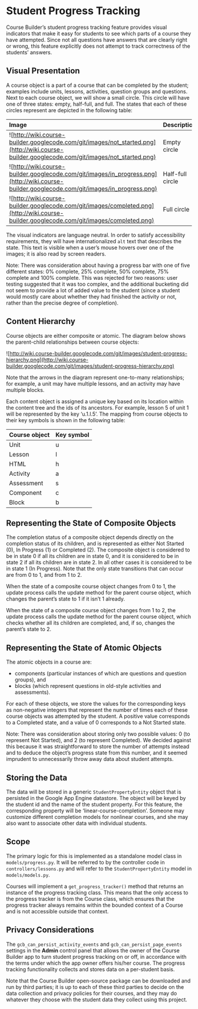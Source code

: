 <h1>Student Progress Tracking</h1>



Course Builder’s student progress tracking feature provides visual indicators that make it easy for students to see which parts of a course they have attempted. Since not all questions have answers that are clearly right or wrong, this feature explicitly does not attempt to track correctness of the students’ answers.

## Visual Presentation ##
A course object is a part of a course that can be completed by the student; examples include units, lessons, activities, question groups and questions. Next to each course object, we will show a small circle. This circle will have one of three states: empty, half-full, and full. The states that each of these circles represent are depicted in the following table:

| **Image** | **Description** | **State** |
|:----------|:----------------|:----------|
| ![http://wiki.course-builder.googlecode.com/git/images/not_started.png](http://wiki.course-builder.googlecode.com/git/images/not_started.png) | Empty circle    | Not started |
| ![http://wiki.course-builder.googlecode.com/git/images/in_progress.png](http://wiki.course-builder.googlecode.com/git/images/in_progress.png) | Half-full circle | In progress |
| ![http://wiki.course-builder.googlecode.com/git/images/completed.png](http://wiki.course-builder.googlecode.com/git/images/completed.png) | Full circle     | Completed |

The visual indicators are language neutral. In order to satisfy accessibility requirements, they will have internationalized `alt` text that describes the state. This text is visible when a user’s mouse hovers over one of the images; it is also read by screen readers.

Note: There was consideration about having a progress bar with one of five different states: 0% complete, 25% complete, 50% complete, 75% complete and 100% complete. This was rejected for two reasons: user testing suggested that it was too complex, and the additional bucketing did not seem to provide a lot of added value to the student (since a student would mostly care about whether they had finished the activity or not, rather than the precise degree of completion).

## Content Hierarchy ##
Course objects are either composite or atomic. The diagram below shows the parent-child relationships between course objects:

![http://wiki.course-builder.googlecode.com/git/images/student-progress-hierarchy.png](http://wiki.course-builder.googlecode.com/git/images/student-progress-hierarchy.png)

Note that the arrows in the diagram represent one-to-many relationships; for example, a unit may have multiple lessons, and an activity may have multiple blocks.

Each content object is assigned a unique key based on its location within the content tree and the ids of its ancestors. For example, lesson 5 of unit 1 will be represented by the key ‘u.1.l.5’. The mapping from course objects to their key symbols is shown in the following table:

| **Course object** | **Key symbol** |
|:------------------|:---------------|
| Unit              | u              |
| Lesson            | l              |
| HTML              | h              |
| Activity          | a              |
| Assessment        | s              |
| Component         | c              |
| Block             | b              |

## Representing the State of Composite Objects ##
The completion status of a composite object depends directly on the completion status of its children, and is represented as either Not Started (0), In Progress (1) or Completed (2). The composite object is considered to be in state 0 if all its children are in state 0, and it is considered to be in state 2 if all its children are in state 2. In all other cases it is considered to be in state 1 (In Progress). Note that the only state transitions that can occur are from 0 to 1, and from 1 to 2.

When the state of a composite course object changes from 0 to 1, the update process calls the update method for the parent course object, which changes the parent’s state to 1 if it isn’t 1 already.

When the state of a composite course object changes from 1 to 2, the update process calls the update method for the parent course object, which checks whether all its children are completed, and, if so, changes the parent’s state to 2.

## Representing the State of Atomic Objects ##
The atomic objects in a course are:
  * components (particular instances of which are questions and question groups), and
  * blocks (which represent questions in old-style activities and assessments).

For each of these objects, we store the values for the corresponding keys as non-negative integers that represent the number of times each of these course objects was attempted by the student. A positive value corresponds to a Completed state, and a value of 0 corresponds to a Not Started state.

Note: There was consideration about storing only two possible values: 0 (to represent Not Started), and 2 (to represent Completed). We decided against this because it was straightforward to store the number of attempts instead and to deduce the object’s progress state from this number, and it seemed imprudent to unnecessarily throw away data about student attempts.

## Storing the Data ##
The data will be stored in a generic `StudentPropertyEntity` object that is persisted in the Google App Engine datastore. The object will be keyed by the student id and the name of the student property. For this feature, the corresponding property will be ‘linear-course-completion’. Someone may customize different completion models for nonlinear courses, and she may also want to associate other data with individual students.

## Scope ##
The primary logic for this is implemented as a standalone model class in `models/progress.py`. It will be referred to by the controller code in `controllers/lessons.py` and will refer to the `StudentPropertyEntity` model in `models/models.py`.

Courses will implement a `get_progress_tracker()` method that returns an instance of the progress tracking class. This means that the only access to the progress tracker is from the Course class, which ensures that the progress tracker always remains within the bounded context of a Course and is not accessible outside that context.

## Privacy Considerations ##
The `gcb_can_persist_activity_events` and `gcb_can_persist_page_events` settings in the **Admin** control panel that allows the owner of the Course Builder app to turn student progress tracking on or off, in accordance with the terms under which the app owner offers his/her course.
The progress tracking functionality collects and stores data on a per-student basis.

Note that the Course Builder open-source package can be downloaded and run by third parties; it is up to each of these third parties to decide on the data collection and privacy policies for their courses, and they may do whatever they choose with the student data they collect using this project.